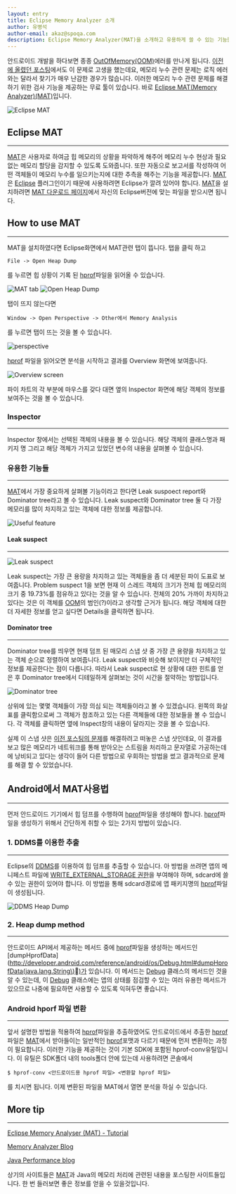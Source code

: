 ```yaml
---
layout: entry
title: Eclipse Memory Analyzer 소개
author: 유병석
author-email: akaz@spoqa.com
description: Eclipse Memory Analyzer(MAT)을 소개하고 유용하게 쓸 수 있는 기능들을 알아봅니다.
---
```


안드로이드 개발을 하다보면 종종 [OutOfMemory(OOM)][OOM]에러를 만나게 됩니다. [이전에 올렸던 포스팅](https://spoqa.github.io/2012/01/09/using-gson-in-android.html)에서도 이 문제로 고생을 했는데요, 메모리 누수 관련 문제는 로직 에러와는 달라서 찾기가 매우 난감한 경우가 많습니다. 이러한 메모리 누수 관련 문제를 해결하기 위한 검사 기능을 제공하는 무료 툴이 있습니다. 바로 [Eclipse MAT(Memory Analyzer)(MAT)][MAT]입니다.

![Eclipse MAT](/images/eclipse-mat/mat_thumb.png)

## Eclipse MAT
---
[MAT]은 사용자로 하여금 힙 메모리의 상황을 파악하게 해주어 메모리 누수 현상과 필요없는 메모리 할당을 감지할 수 있도록 도와줍니다. 또한 자동으로 보고서를 작성하여 어떤 객체들이 메모리 누수를 일으키는지에 대한 추측을 해주는 기능을 제공합니다. [MAT]은 [Eclipse] 플러그인이기 때문에 사용하려면 Eclipse가 깔려 있어야 합니다. [MAT]을 설치하려면 [MAT 다운로드 페이지](http://eclipse.org/mat/downloads.php)에서 자신의 Eclipse버전에 맞는 파일을 받으시면 됩니다. 

## How to use MAT
---
MAT을 설치하였다면 Eclipse화면에서 MAT관련 탭이 뜹니다. 탭을 클릭 하고 
     
    File -> Open Heap Dump

를 누르면 힙 상황이 기록 된 [hprof]파일을 읽어올 수 있습니다.

![MAT tab](/images/eclipse-mat/mat_tab.png)
![Open Heap Dump](/images/eclipse-mat/open_heapdump.png)

탭이 뜨지 않는다면 

    Window -> Open Perspective -> Other에서 Memory Analysis

를 누르면 탭이 뜨는 것을 볼 수 있습니다.

![perspective](/images/eclipse-mat/perspective_memory_analysis.png)

[hprof] 파일을 읽어오면 분석을 시작하고 결과를 Overview 화면에 보여줍니다. 

![Overview screen](/images/eclipse-mat/overview.png)

파이 차트의 각 부분에 마우스를 갖다 대면 옆의 Inspector 화면에 해당 객체의 정보를 보여주는 것을 볼 수 있습니다.

### Inspector
---
Inspector 창에서는 선택된 객체의 내용을 볼 수 있습니다. 해당 객체의 클래스명과 패키지 명 그리고 해당 객체가 가지고 있었던 변수의 내용을 살펴볼 수 있습니다.

### 유용한 기능들
---
[MAT]에서 가장 중요하게 살펴볼 기능이라고 한다면 Leak suspoect report와 Dominator tree라고 볼 수 있습니다. Leak suspect와 Dominator tree 둘 다 가장 메모리를 많이 차지하고 있는 객체에 대한 정보를 제공합니다.

![Useful feature](/images/eclipse-mat/overview_useful_method.png)

#### Leak suspect
---

![Leak suspect](/images/eclipse-mat/leak_suspect.png)

Leak suspect는 가장 큰 용량을 차지하고 있는 객체들을 좀 더 세분된 파이 도표로 보여줍니다. Problem suspect 1을 보면 현재 이 스레드 객체의 크기가 전체 힙 메모리의 크기 중 19.73%를 점유하고 있다는 것을 알 수 있습니다. 전체의 20% 가까이 차지하고 있다는 것은 이 객체를 [OOM]의 범인(?)이라고 생각할 근거가 됩니다. 해당 객체에 대한 더 자세한 정보를 얻고 싶다면 Details을 클릭하면 됩니다.

#### Dominator tree
---
Dominator tree를 띄우면 현재 덤프 된 매모리 스냅 샷 중 가장 큰 용량을 차지하고 있는 객체 순으로 정렬하여 보여줍니다. Leak suspect와 비슷해 보이지만 더 구체적인 정보를 제공한다는 점이 다릅니다. 따라서 Leak suspect로 현 상황에 대한 힌트를 얻은 후 Dominator tree에서 디테일하게 살펴보는 것이 시간을 절약하는 방법입니다. 

![Dominator tree](/images/eclipse-mat/dominator_tree.png)

상위에 있는 몇몇 객체들이 가장 의심 되는 객체들이라고 볼 수 있겠습니다. 왼쪽의 화살표를 클릭함으로써 그 객체가 참조하고 있는 다른 객체들에 대한 정보들을 볼 수 있습니다. 각 객체를 클릭하면 옆에 Inspect창의 내용이 달라지는 것을 볼 수 있습니다.

실제 이 스냅 샷은 [이전 포스팅의 문제](https://spoqa.github.io/2012/01/09/using-gson-in-android.html)를 해결하려고 떠놓은 스냅 샷인데요, 이 결과를 보고 많은 메모리가 네트워크를 통해 받아오는 스트림을 처리하고 문자열로 가공하는데에 낭비되고 있다는 생각이 들어 다른 방법으로 우회하는 방법을 썼고 결과적으로 문제를 해결 할 수 있었습니다.

## Android에서 MAT사용법
---
먼저 안드로이드 기기에서 힙 덤프를 수행하여 [hprof]파일을 생성해야 합니다. [hprof]파일을 생성하기 위해서 간단하게 취할 수 있는 2가지 방법이 있습니다.

### 1. DDMS를 이용한 추출
---
Eclipse의 [DDMS]를 이용하여 힙 덤프를 추출할 수 있습니다. 아 방법을 쓰려면 앱의 메니페스트 파일에 [WRITE_EXTERNAL_STORAGE 권한](http://developer.android.com/reference/android/Manifest.permission.html#WRITE_EXTERNAL_STORAGE)을 부여해야 하며, sdcard에 쓸 수 있는 권한이 있어야 합니다. 이 방법을 통해 sdcard경로에 앱 패키지명의 [hprof]파일이 생성됩니다.

![DDMS Heap Dump](/images/eclipse-mat/ddms_heapdump.png)

### 2. Heap dump method
---
안드로이드 API에서 제공하는 메서드 중에 [hprof]파일을 생성하는 메서드인 [dumpHprofData](http://developer.android.com/reference/android/os/Debug.html#dumpHprofData(java.lang.String\))가 있습니다. 이 메서드는 [Debug] 클래스의 메서드인 것을 알 수 있는데, 이 [Debug] 클래스에는 앱의 상태를 점검할 수 있는 여러 유용한 메서드가 있으므로 나중에 필요하면 사용할 수 있도록 익혀두면 좋습니다.

### Android hporf 파일 변환
---
앞서 설명한 방법을 적용하여 [hprof]파일을 추출하였어도 안드로이드에서 추출한 [hprof]파일은 [MAT]에서 받아들이는 일반적인 [hprof]포맷과 다르기 때문에 먼저 변환하는 과정이 필요합니다. 이러한 기능을 제공하는 것이 기본 SDK에 포함된 hprof-conv유틸입니다. 이 유틸은 SDK폴더 내의 tools폴더 안에 있는데 사용하려면 콘솔에서

    $ hprof-conv <안드로이드용 hprof 파일> <변환할 hprof 파일>

를 치시면 됩니다. 이제 변환된 파일을 MAT에서 열면 분석을 하실 수 있습니다.

## More tip
---

[Eclipse Memory Analyser (MAT) - Tutorial](http://www.vogella.de/articles/EclipseMemoryAnalyser/article.html)

[Memory Analyzer Blog](http://memoryanalyzer.blogspot.com/2010/01/heap-dump-analysis-with-memory-analyzer.html)

[Java Performance blog](http://kohlerm.blogspot.com/search/label/memory)

상기의 사이트들은 [MAT]과 Java의 메모리 처리에 관련된 내용을 포스팅한 사이트들입니다. 한 번 들러보면 좋은 정보를 얻을 수 있을것입니다.

[Eclipse]: http://www.eclipse.org/
[MAT]: http://eclipse.org/mat/
[OOM]: http://developer.android.com/reference/java/lang/OutOfMemoryError.html 
[Debug]: http://developer.android.com/reference/android/os/Debug.html
[DDMS]: http://developer.android.com/guide/developing/debugging/ddms.html
[hprof]: http://java.sun.com/developer/technicalArticles/Programming/HPROF.html
